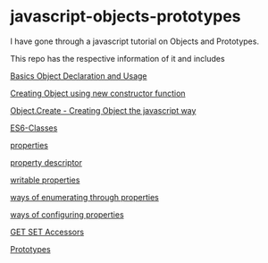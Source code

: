 # javascript-objects-prototypes

I have gone through a javascript tutorial on Objects and Prototypes.

This repo has the respective information of it and includes

[Basics Object Declaration and Usage](basics/BASICS.md)

[Creating Object using new constructor function](new/NEW.md)

[Object.Create - Creating Object the javascript way  ](objectcreate/OBJECTCREATE.md)

[ES6-Classes ](es6_classes/ES6CLASSES.md)

[ properties ](properties/PROPERTIES.md)

[property descriptor](property_descriptor/PROPERTYDESCRIPTOR.md)

[writable properties](writable_properties/WRITABLEPROPERTIES.md)

[ways of enumerating through properties](enumerating_properties/ENUMERATINGPROPERTIES.md)

[ways of configuring properties](configuring_properties/CONFIGURINGPROPERTIES.md)

[GET SET Accessors](get_set_accessors/GETSETACCESSORS.md)

[Prototypes](prototypes/PROTOTYPES.md)

